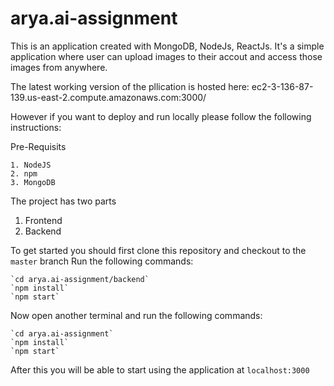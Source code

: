 # arya.ai-assignment

This is an application created with MongoDB, NodeJs, ReactJs. 
It's a simple application where user can upload images to their accout and access those images from anywhere.

The latest working version of the pllication is hosted here:
ec2-3-136-87-139.us-east-2.compute.amazonaws.com:3000/

However if you want to deploy and run locally please follow the following instructions:

  Pre-Requisits
  
    1. NodeJS
    2. npm
    3. MongoDB
  
  The project has two parts 
  1. Frontend
  2. Backend
    
  To get started you should first clone this repository and checkout to the `master` branch
  Run the following commands:
  
    `cd arya.ai-assignment/backend`
    `npm install`
    `npm start`
  
  Now open another terminal and run the following commands:
  
    `cd arya.ai-assignment`
    `npm install`
    `npm start`
    
  After this you will be able to start using the application at `localhost:3000`
 
    
